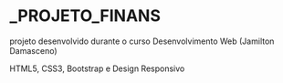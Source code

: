 # _PROJETO_FINANS

projeto desenvolvido durante o curso Desenvolvimento Web (Jamilton Damasceno)

HTML5, CSS3, Bootstrap e Design Responsivo
 
